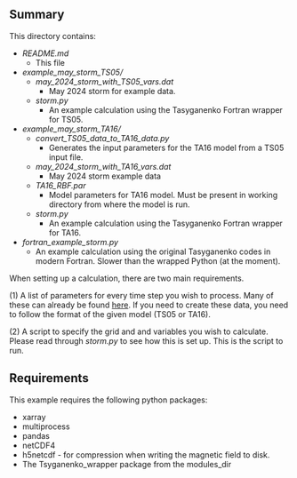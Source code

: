 ## Summary

This directory contains:

 - *README.md* 
    - This file
 - *example_may_storm_TS05/*
     - *may_2024_storm_with_TS05_vars.dat*
        - May 2024 storm for example data.
     - *storm.py*
        - An example calculation using the Tasyganenko Fortran wrapper for TS05.  
 - *example_may_storm_TA16/*
     - *convert_TS05_data_to_TA16_data.py*
        - Generates the input parameters for the TA16 model from a TS05 input file.
    - *may_2024_storm_with_TA16_vars.dat*
        - May 2024 storm example data
    - *TA16_RBF.par*
        - Model parameters for TA16 model. Must be present in working directory from where the model is run.
    - *storm.py*
        - An example calculation using the Tasyganenko Fortran wrapper for TA16.  
 - *fortran_example_storm.py*
    - An example calculation using the original Tasyganenko codes in modern Fortran. Slower than the wrapped Python (at the moment).

When setting up a calculation, there are two main requirements. 

(1) A list of parameters for every time step you wish to process. Many of these can already be found [here](https://geo.phys.spbu.ru/~tsyganenko/empirical-models/magnetic_field/ta16/). If you need to create these data, you need to follow the format of the given model (TS05 or TA16).

(2) A script to specify the grid and and variables you wish to calculate. Please read through *storm.py* to see how this is set up. This is the script to run.


## Requirements

This example requires the following python packages:

 - xarray
 - multiprocess
 - pandas
 - netCDF4
 - h5netcdf - for compression when writing the magnetic field to disk.
 - The Tsyganenko_wrapper package from the modules_dir
